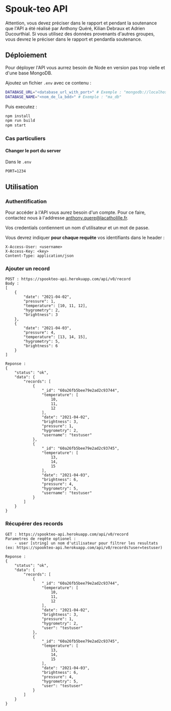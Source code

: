 # Spouk-teo API

Attention, vous devez préciser dans le rapport et pendant la soutenance que l'API a été réalisé par Anthony Quéré, Kilian Debraux et Adrien Ducourthial. Si vous utilisez des données provenants d'autres groupes, vous devrez le préciser dans le rapport et pendantla soutenance.

## Déploiement
Pour déployer l'API vous aurrez besoin de Node en version pas trop vielle et d'une base MongoDB. 

Ajoutez un fichier `.env` avec ce contenu : 
```bash
DATABASE_URL="<database_url_with_port>" # Exemple : "mongodb://localhost:27017"
DATABASE_NAME="<nom_de_la_bdd>" # Exemple : "ma_db"
```

Puis executez : 
```bash
npm install
npm run build
npm start
```

### Cas particuliers
#### Changer le port du server
Dans le `.env`
```
PORT=1234
```

## Utilisation

### Authentification
Pour accéder à l'API vous aurez besoin d'un compte. Pour ce faire, contactez nous à l'addresse anthony.quere@lacatholille.fr.

Vos credentials contiennent un nom d'utilisateur et un mot de passe.

Vous devrez indiquer **pour chaque requête** vos identifiants dans le header :

```
X-Access-User: <username>
X-Access-Key: <key>
Content-Type: application/json
```


### Ajouter un record

```
POST : https://spookteo-api.herokuapp.com/api/v0/record
Body :
[
    {
        "date": "2021-04-02",
        "pressure": 1,
        "temperature": [10, 11, 12],
        "hygrometry": 2,
        "brightness": 3
    },
    {
        "date": "2021-04-03",
        "pressure": 4,
        "temperature": [13, 14, 15],
        "hygrometry": 5,
        "brightness": 6
    }
]

Reponse :
{
    "status": "ok",
    "data": {
        "records": [
            {
                "_id": "60a26fb5bee79e2ad2c93744",
                "temperature": [
                    10,
                    11,
                    12
                ],
                "date": "2021-04-02",
                "brightness": 3,
                "pressure": 1,
                "hygrometry": 2,
                "username": "testuser"
            },
            {
                "_id": "60a26fb5bee79e2ad2c93745",
                "temperature": [
                    13,
                    14,
                    15
                ],
                "date": "2021-04-03",
                "brightness": 6,
                "pressure": 4,
                "hygrometry": 5,
                "username": "testuser"
            }
        ]
    }
}
```

### Récupérer des records

```
GET : https://spookteo-api.herokuapp.com/api/v0/record
Parametres de reqête optionel :
    - user [string] un nom d'utilisateur pour filtrer les resultats (ex: https://spookteo-api.herokuapp.com/api/v0/records?user=testuser)

Reponse :
{
    "status": "ok",
    "data": {
        "records": [
            {
                "_id": "60a26fb5bee79e2ad2c93744",
                "temperature": [
                    10,
                    11,
                    12
                ],
                "date": "2021-04-02",
                "brightness": 3,
                "pressure": 1,
                "hygrometry": 2,
                "user": "testuser"
            },
            {
                "_id": "60a26fb5bee79e2ad2c93745",
                "temperature": [
                    13,
                    14,
                    15
                ],
                "date": "2021-04-03",
                "brightness": 6,
                "pressure": 4,
                "hygrometry": 5,
                "user": "testuser"
            }
        ]
    }
}
```



